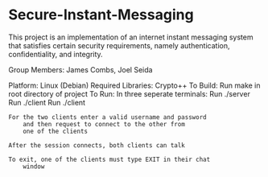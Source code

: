 # Secure-Instant-Messaging
This project is an implementation of an internet instant messaging system that satisfies certain security requirements, namely authentication, confidentiality, and integrity.

Group Members: James Combs, Joel Seida

Platform: Linux (Debian)
Required Libraries: Crypto++
To Build: Run make in root directory of project
To Run: In three seperate terminals:
	Run ./server
	Run ./client
	Run ./client

	For the two clients enter a valid username and password
		and then request to connect to the other from
		one of the clients

	After the session connects, both clients can talk

	To exit, one of the clients must type EXIT in their chat
		window
